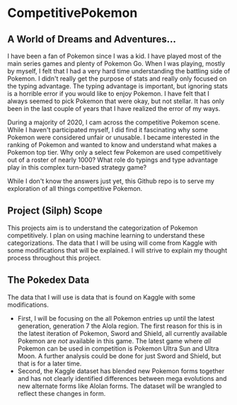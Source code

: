 # CompetitivePokemon

## A World of Dreams and Adventures...
I have been a fan of Pokemon since I was a kid. I have played most of the main series games and plenty of Pokemon Go. When I was playing, mostly by myself, I felt that I had a very hard time understanding the battling side of Pokemon. I didn't really get the purpose of stats and really only focused on the typing advantage. The typing advantage is important, but ignoring stats is a horrible error if you would like to enjoy Pokemon. I have felt that I always seemed to pick Pokemon that were okay, but not stellar. It has only been in the last couple of years that I have realized the error of my ways. 

During a majority of 2020, I cam across the competitive Pokemon scene. While I haven't participated myself, I did find it fascinating why some Pokemon were considered unfair or unusable. I became interested in the ranking of Pokemon and wanted to know and understand what makes a Pokemon top tier. Why only a select few Pokemon are used competitively out of a roster of nearly 1000? What role do typings and type advantage play in this complex turn-based strategy game? 

While I don't know the answers just yet, this Github repo is to serve my exploration of all things competitive Pokemon. 

## Project (Silph) Scope
This projects aim is to understand the categorization of Pokemon competitively. I plan on using machine learning to understand these categorizations. The data that I will be using will come from Kaggle with some modifications that will be explained. I will strive to explain my thought process throughout this project. 

## The Pokedex Data
The data that I will use is data that is found on Kaggle with some modifications. 
  - First, I will be focusing on the all Pokemon entries up until the latest generation, generation 7 the Alola region. The first reason for this is in the latest iteration of Pokemon, Sword and Shield, all currently available Pokemon are _not_ available in this game. The latest game where *all* Pokemon can be used in competition is Pokemon Ultra Sun and Ultra Moon. A further analysis could be done for just Sword and Shield, but that is for a later time. 
  - Second, the Kaggle dataset has blended new Pokemon forms together and has not clearly identified differences between mega evolutions and new alternate forms like Alolan forms. The dataset will be wrangled to reflect these changes in form. 
